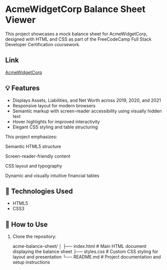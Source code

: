 # AcmeWidgetCorp Balance Sheet Viewer

This project showcases a mock balance sheet for AcmeWidgetCorp, designed with HTML and CSS as part of the FreeCodeCamp Full Stack Developer Certification coursework.

## Link 

[AcmeWidgetCorp](https://joaquimdacosta1999.github.io/AcmeWidgetCorp-Balance-Sheet-Viewer/)

## 💡 Features
- Displays Assets, Liabilities, and Net Worth across 2019, 2020, and 2021
- Responsive layout for modern browsers
- Semantic markup with screen-reader accessibility using visually hidden text
- Hover highlights for improved interactivity
- Elegant CSS styling and table structuring

This project emphasizes:

Semantic HTML5 structure

Screen-reader-friendly content

CSS layout and typography

Dynamic and visually intuitive financial tables
## 🚀 Technologies Used
- HTML5
- CSS3

## 🔧 How to Use
1. Clone the repository:

   acme-balance-sheet/
│
├── index.html        # Main HTML document displaying the balance sheet
├── styles.css        # Custom CSS styling for layout and presentation
└── README.md         # Project documentation and setup instructions

